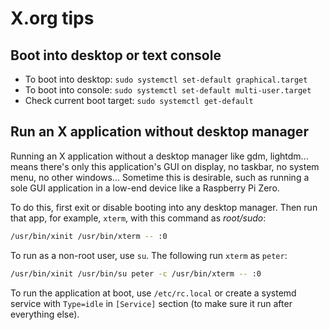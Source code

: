 # X.org tips

## Boot into desktop or text console

- To boot into desktop: `sudo systemctl set-default graphical.target`
- To boot into console: `sudo systemctl set-default multi-user.target`
- Check current boot target: `sudo systemctl get-default`

## Run an X application without desktop manager

Running an X application without a desktop manager like gdm, lightdm... means
there's only this application's GUI on display, no taskbar, no system menu, no
other windows... Sometime this is desirable, such as running a sole GUI
application in a low-end device like a Raspberry Pi Zero.

To do this, first exit or disable booting into any desktop manager. Then run
that app, for example, `xterm`, with this command as *root/sudo*:

```sh
/usr/bin/xinit /usr/bin/xterm -- :0
```

To run as a non-root user, use `su`. The following run `xterm` as `peter`:

```sh
/usr/bin/xinit /usr/bin/su peter -c /usr/bin/xterm -- :0
```

To run the application at boot, use `/etc/rc.local` or create a systemd service
with `Type=idle` in `[Service]` section (to make sure it run after everything
else).
